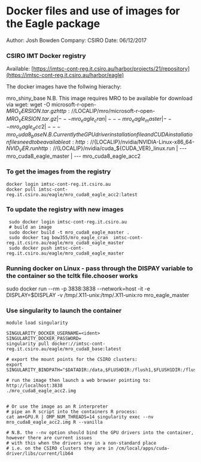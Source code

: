 # Docker files and use of images for the Eagle package

Author: Josh Bowden
Company: CSIRO
Date: 06/12/2017

### CSIRO IMT Docker registry  

Available: [https://imtsc-cont-reg.it.csiro.au/harbor/projects/21/repository](https://imtsc-cont-reg.it.csiro.au/harbor/eagle)

The docker images have the follwing hierachy:

mro_shiny_base
        N.B. This image requires MRO to be available for download via wget:
        wget -O  microsoft-r-open-$MRO_VERSION.tar.gz http://$LOCALIP/mro/microsoft-r-open-$MRO_VERSION.tar.gz
   |
   --- mro_eagle_cran
   |
   --- mro_eagle_master
   |
   --- mro_eagle_acc2
   |
   --- mro_cuda8_base 
            N.B. Currently the GPU driver installation file and CUDA installation 
            files need to be available at:
            http://${LOCALIP}/nvidia/NVIDIA-Linux-x86_64-${NVID_VER}.run
            http://${LOCALIP}/nvidia/cuda_${CUDA_VER}_linux.run
        |
        --- mro_cuda8_eagle_master
        |
        --- mro_cuda8_eagle_acc2
 
### To get the images from the registry
```
docker login imtsc-cont-reg.it.csiro.au
docker pull imtsc-cont-reg.it.csiro.au/eagle/mro_cuda8_eagle_acc2:latest
```

### To update the registry with new images
```
 sudo docker login imtsc-cont-reg.it.csiro.au
 # build an image
 sudo docker build -t mro_cuda8_eagle_master .
 sudo docker tag bow355/mro_eagle_cran  imtsc-cont-reg.it.csiro.au/eagle/mro_cuda8_eagle_master
 sudo docker push imtsc-cont-reg.it.csiro.au/eagle/mro_cuda8_eagle_master
```

### Running docker on Linux - pass through the DISPAY variable to the container so the tcltk file.chooser works
 sudo docker run --rm  -p 3838:3838 --network=host -it -e DISPLAY=$DISPLAY -v /tmp/.X11-unix:/tmp/.X11-unix:ro  mro_eagle_master

 
###  Use singularity to launch the container
```
module load singularity

SINGULARITY_DOCKER_USERNAME=<ident>
SINGULARITY_DOCKER_PASSWORD=
singularity pull docker://imtsc-cont-reg.it.csiro.au/eagle/mro_cuda8_base:latest

# export the mount points for the CSIRO clusters:
export SINGULARITY_BINDPATH="$DATADIR:/data,$FLUSHDIR:/flush1,$FLUSH1DIR:/flush1,$FLUSH2DIR:/flush2,$MEMDIR:/memdir"
 
# run the image then launch a web browser pointing to: http://localhost:3838
./mro_cuda8_eagle_acc2.img


# Or use the image as an R interpreter
# pipe an R script into the containers R process:
cat am+GPU.R | OMP_NUM_THREADS=14 singularity exec --nv mro_cuda8_eagle_acc2.img R --vanilla

# N.B. the --nv option should bind the GPU drivers into the container, however there are current issues
# with this when the drivers are in a non-standard place
# i.e. on the CSIRO clusters they are in /cm/local/apps/cuda-driver/libs/current/lib64
```
